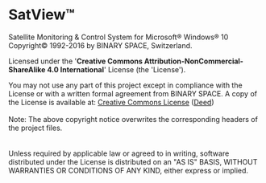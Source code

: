 # SatView™
Satellite Monitoring &amp; Control System for Microsoft® Windows® 10<br />
Copyright© 1992-2016 by BINARY SPACE, Switzerland.

Licensed under the '**Creative Commons Attribution-NonCommercial-ShareAlike 4.0 International**' License (the 'License').

You may not use any part of this project except in compliance with the License or with a written formal agreement from BINARY SPACE.
A copy of the License is available at: [Creative Commons License](http://creativecommons.org/licenses/by-nc-sa/4.0/legalcode) ([Deed](Copyright%20Deed%20(CC%20BY-NC-SA%204.0).png))
<br />  
Note: The above copyright notice overwrites the corresponding headers of the project files.<br />
<br />  
Unless required by applicable law or agreed to in writing, software distributed under the License is distributed on an "AS IS" BASIS, WITHOUT WARRANTIES OR CONDITIONS OF ANY KIND, either express or implied.
